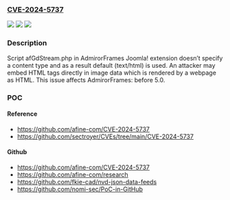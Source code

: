 ### [CVE-2024-5737](https://cve.mitre.org/cgi-bin/cvename.cgi?name=CVE-2024-5737)
![](https://img.shields.io/static/v1?label=Product&message=AdmirorFrames&color=blue)
![](https://img.shields.io/static/v1?label=Version&message=0%3C%205.0%20&color=brighgreen)
![](https://img.shields.io/static/v1?label=Vulnerability&message=CWE-79%20Improper%20Neutralization%20of%20Input%20During%20Web%20Page%20Generation%20(XSS%20or%20'Cross-site%20Scripting')&color=brighgreen)

### Description

Script afGdStream.php in AdmirorFrames Joomla! extension doesn’t specify a content type and as a result default (text/html) is used. An attacker may embed HTML tags directly in image data which is rendered by a webpage as HTML. This issue affects AdmirorFrames: before 5.0.

### POC

#### Reference
- https://github.com/afine-com/CVE-2024-5737
- https://github.com/sectroyer/CVEs/tree/main/CVE-2024-5737

#### Github
- https://github.com/afine-com/CVE-2024-5737
- https://github.com/afine-com/research
- https://github.com/fkie-cad/nvd-json-data-feeds
- https://github.com/nomi-sec/PoC-in-GitHub

